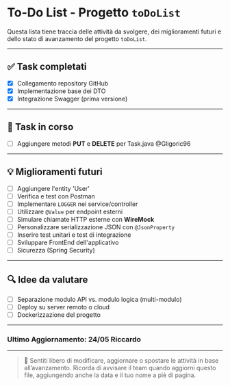 # To-Do List - Progetto `toDoList`

Questa lista tiene traccia delle attività da svolgere, dei miglioramenti futuri e dello stato di avanzamento del progetto `toDoList`.

---

## ✅ Task completati
- [x] Collegamento repository GitHub
- [x] Implementazione base dei DTO
- [x] Integrazione Swagger (prima versione)

---

## 🚧 Task in corso

- [ ] Aggiungere metodi **PUT** e **DELETE** per Task.java @Gligoric96

---

## 💡 Miglioramenti futuri
- [ ] Aggiungere l'entity 'User'
- [ ] Verifica e test con Postman
- [ ] Implementare `LOGGER` nei service/controller
- [ ] Utilizzare `@Value` per endpoint esterni
- [ ] Simulare chiamate HTTP esterne con **WireMock**
- [ ] Personalizzare serializzazione JSON con `@JsonProperty`
- [ ] Inserire test unitari e test di integrazione
- [ ] Sviluppare FrontEnd dell'applicativo
- [ ] Sicurezza (Spring Security)

---

## 🔍 Idee da valutare
- [ ] Separazione modulo API vs. modulo logica (multi-modulo)
- [ ] Deploy su server remoto o cloud
- [ ] Dockerizzazione del progetto

---

### Ultimo Aggiornamento: 24/05 Riccardo

--- 

> 🔄 Sentiti libero di modificare, aggiornare o spostare le attività in base all’avanzamento.
> Ricorda di avvisare il team quando aggiorni questo file, aggiungendo anche la data e il tuo nome a piè di pagina.
